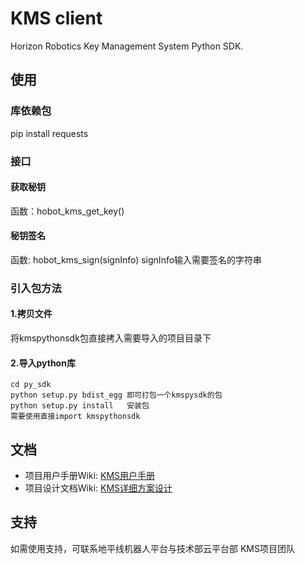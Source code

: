 # KMS client
Horizon Robotics Key Management System Python SDK.
## 使用
### 库依赖包
pip install requests
### 接口
#### 获取秘钥
函数：hobot_kms_get_key()
#### 秘钥签名
函数: hobot_kms_sign(signInfo)
signInfo输入需要签名的字符串
### 引入包方法
#### 1.拷贝文件
将kmspythonsdk包直接拷入需要导入的项目目录下
#### 2.导入python库
    cd py_sdk
    python setup.py bdist_egg 即可打包一个kmspysdk的包
    python setup.py install   安装包
    需要使用直接import kmspythonsdk
## 文档
- 项目用户手册Wiki: [KMS用户手册](http://wiki.hobot.cc/pages/viewpage.action?pageId=69333771)
- 项目设计文档Wiki: [KMS详细方案设计](http://wiki.hobot.cc/pages/viewpage.action?pageId=68769249)

## 支持
如需使用支持，可联系地平线机器人平台与技术部云平台部 KMS项目团队

